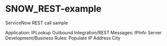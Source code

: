 # SNOW_REST-example
ServiceNow REST call sample

Application: IPLookup
Outbound Integration/REST Messages: IPInfo
Server Development/Business Rules: Populate IP Address City
